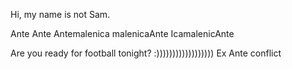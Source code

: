 Hi, my name is not Sam.

Ante Ante Antemalenica malenicaAnte IcamalenicAnte

Are you ready for football tonight? :))))))))))))))))))
 Ex Ante conflict
